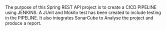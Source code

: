 The purpose of this Spring REST API project is to create a CICD PIPELINE using JENKINS. A JUnit and Mokito test has been created to include testing in the PIPELINE. It also integrates SonarCube to Analyse the project and produce a report.
